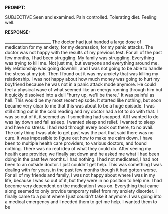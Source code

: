**PROMPT:**

SUBJECTIVE Seen and examined. Pain controlled. Tolerating diet. Feeling well. 

**RESPONSE:**

 _______________________ The doctor had just handed a large dose of medication for my anxiety, for my depression, for my panic attacks. The doctor was not happy with the results of my previous test. For all of the past few months, I had been struggling. My family was struggling. Everything was trying to kill me. Not just me, but everyone and everything around me. My relationship was going downhill, and I was not going to be able to handle the stress at my job. Then I found out it was my anxiety that was killing my relationship. I was not happy about how much money was going to hurt my boyfriend because he was not in a panic attack mode anymore. He could feel a physical wave of what seemed like an energy running through him but it quickly dissolved into a dull "hurry up, we'll be there." It was painful as hell. This would be my most recent episode. It started like nothing, but soon became very clear to me that this was about to be a huge episode. I was still sitting out in the cold reading and my doctor had a lot to do with that. I was so out of it, it seemed as if something had snapped. All I wanted to do was lay down and fall asleep. I wanted sleep and relief. I wanted to sleep and have no stress. I had read through every book out there, to no avail. The only thing I was able to get past was the part that said there was no cure. It was impossible to figure out how to make me calm down. I have been to multiple health care providers, to various doctors, and found nothing. There was no real idea of what they could do. After seeing my health care provider, we finally sat down and he asked me what I had been doing in the past few months. I had nothing. I had not medicated, I had not been to an outside doctor. I just couldn't get help. This was something I was dealing with for years, in the past few months though it had gotten worse. For all of my friends and family, I was not happy about where I was in my life, because I was so out of it, but they were in no position to help me. I had become very dependent on the medication I was on. Everything that came along seemed to only provide temporary relief from my anxiety disorder. I finally came to a point where I just couldn't take it anymore. I was going into a medical emergency and I needed them to get me help. I wanted them to be